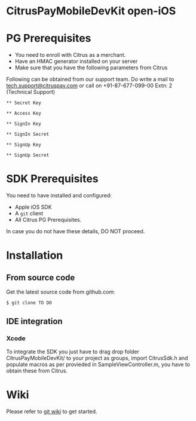 CitrusPayMobileDevKit open-iOS
==============================
# PG Prerequisites
* You need to enroll with Citrus as a merchant.
* Have an HMAC generator installed on your server
* Make sure that you have the following parameters from Citrus

Following can be obtained from our support team. Do write a mail to tech.support@citruspay.com or call on +91-87-677-099-00 Extn: 2 (Technical Support)

	** Secret Key 

	** Access Key

	** SignIn Key
 
	** SignIn Secret

	** SignUp Key

	** SignUp Secret
  	

# SDK Prerequisites

You need to have installed and configured:
* Apple iOS SDK
* A `git` client
* All Citrus PG Prerequisites.

In case you do not have these details, DO NOT proceed.

# Installation
## From source code
Get the latest source code from github.com:
```bash
$ git clone TO DO
```
## IDE integration
### Xcode

To integrate the SDK you just have to drag drop folder CitrusPayMobileDevKit/ to your project as groups, import CitrusSdk.h and populate macros as per provieded in SampleViewController.m, you have to obtain these from Citrus.

# Wiki

Please refer to [git wiki](https://github.com/citruspay/open-ios/wiki) to get started.
